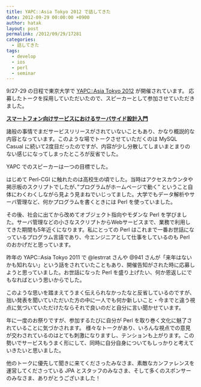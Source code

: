 ```yaml
---
title: YAPC::Asia Tokyo 2012 で話してきた
date: 2012-09-29 00:00:00 +0900
author: hatak
layout: post
permalink: /2012/09/29/17281
categories:
  - 話してきた
tags:
  - develop
  - ios
  - perl
  - seminar
---
```


9/27-29 の日程で東京大学で [YAPC::Asia Tokyo 2012][1] が開催されています。 応募したトークを採用していただいたので、スピーカーとして参加させていただきました。

<div style="margin-bottom:5px">
  <strong> <a href="http://www.slideshare.net/idhatak/ss-14499185" title="スマートフォン向けサービスにおけるサーバサイド設計入門" target="_blank">スマートフォン向けサービスにおけるサーバサイド設計入門</a> </strong>
</div>

<!--more-->

諸般の事情でまだサービスリリースがされていないこともあり、かなり概説的な内容となっています。このような場でトークさせていただくのは MySQL Casual に続いて2度目だったのですが、内容が少し分散してしまいまとまりのない感じになってしまったところが反省でした。

YAPC でのスピーカーは一つの目標でした。

はじめて Perl-CGI に触れたのは高校生の頃でした。当時はアクセスカウンタや掲示板のスクリプトでしたが、&#8221;プログラムがホームページで動く&#8221; ということ自体にわくわくしながら見よう見まねでいじってました。大学でもデータ解析やサーバ管理など、何かプログラムを書くときには Perl を使っていました。

その後、社会に出てから改めてオブジェクト指向やモダンな Perl を学びました。サーバ管理などの小さなスクリプトからWebサービスまで、業務で利用してきた期間も5年近くになります。私にとっての Perl はこれまで一番お世話になっているプログラム言語であり、今エンジニアとして仕事をしているのも Perl のおかげだと思っています。

昨年の YAPC::Asia Tokyo 2011 で @lestrrat さんや @941 さんが「来年はないかも知れない」という話をされていたこともあり、開催告知がされた時に応募しようと思っていました。お世話になった Perl を盛り上げたい、何か恩返しにでもなればという思いからでした。

このような思いを踏まえてうまく伝えられなかったなと反省しているのですが、拙い発表を聞いていただいた方の中に一人でも何か新しいこと・今までと違う視点に気づいていただけたならそれで良いのだと自分に言い聞かせています。

年に一度のお祭りですが、参加するたびに自分が Perl を取り巻く文化に魅了されていることに気づかされます。 様々なトークがあり、いろんな視点での意見が交わされているのはとても刺激になりますし、テンションも上がります。この勢いでサービスもうまく形にして、同時に自分自身についてもしっかりと考えていきたいと思いました。

他のトークに優先して聞きに来てくださったみなさま、素敵なカンファレンスを運営してくださっている JPA とスタッフのみなさま、そして多くのスポンサーのみなさま、ありがとうございました！

 [1]: http://yapcasia.org/2012/ "YAPC::Asia 2012"
